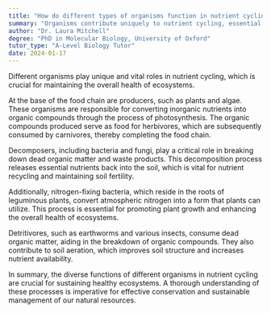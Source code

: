 ```yaml
---
title: "How do different types of organisms function in nutrient cycling?"
summary: "Organisms contribute uniquely to nutrient cycling, essential for maintaining ecosystem health and balance. Their diverse roles support the interconnected processes that sustain life within various environments."
author: "Dr. Laura Mitchell"
degree: "PhD in Molecular Biology, University of Oxford"
tutor_type: "A-Level Biology Tutor"
date: 2024-01-17
---
```


Different organisms play unique and vital roles in nutrient cycling, which is crucial for maintaining the overall health of ecosystems.

At the base of the food chain are producers, such as plants and algae. These organisms are responsible for converting inorganic nutrients into organic compounds through the process of photosynthesis. The organic compounds produced serve as food for herbivores, which are subsequently consumed by carnivores, thereby completing the food chain.

Decomposers, including bacteria and fungi, play a critical role in breaking down dead organic matter and waste products. This decomposition process releases essential nutrients back into the soil, which is vital for nutrient recycling and maintaining soil fertility.

Additionally, nitrogen-fixing bacteria, which reside in the roots of leguminous plants, convert atmospheric nitrogen into a form that plants can utilize. This process is essential for promoting plant growth and enhancing the overall health of ecosystems.

Detritivores, such as earthworms and various insects, consume dead organic matter, aiding in the breakdown of organic compounds. They also contribute to soil aeration, which improves soil structure and increases nutrient availability.

In summary, the diverse functions of different organisms in nutrient cycling are crucial for sustaining healthy ecosystems. A thorough understanding of these processes is imperative for effective conservation and sustainable management of our natural resources.
    